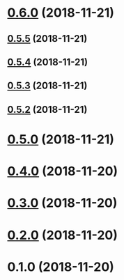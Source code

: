 # [0.6.0](https://github.com/ProductOfAmerica/ipn-pal/compare/v0.5.5...v0.6.0) (2018-11-21)



## [0.5.5](https://github.com/ProductOfAmerica/ipn-pal/compare/v0.5.4...v0.5.5) (2018-11-21)



## [0.5.4](https://github.com/ProductOfAmerica/ipn-pal/compare/v0.5.3...v0.5.4) (2018-11-21)



## [0.5.3](https://github.com/ProductOfAmerica/ipn-pal/compare/v0.5.2...v0.5.3) (2018-11-21)



## [0.5.2](https://github.com/ProductOfAmerica/ipn-pal/compare/v0.5.0...v0.5.2) (2018-11-21)



# [0.5.0](https://github.com/ProductOfAmerica/ipn-pal/compare/v0.4.0...v0.5.0) (2018-11-21)



# [0.4.0](https://github.com/ProductOfAmerica/ipn-pal/compare/v0.3.0...v0.4.0) (2018-11-20)



# [0.3.0](https://github.com/ProductOfAmerica/ipn-pal/compare/v0.2.0...v0.3.0) (2018-11-20)



# [0.2.0](https://github.com/ProductOfAmerica/ipn-pal/compare/v0.1.0...v0.2.0) (2018-11-20)



# 0.1.0 (2018-11-20)




